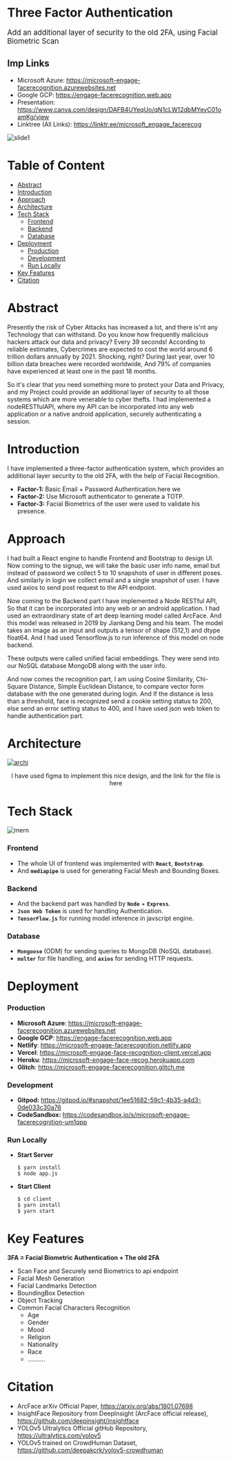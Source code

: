 # Three Factor Authentication
<span style="font-size:1.2em;">Add an additional layer of security to the old 2FA, using Facial Biometric Scan</span>
## Imp Links
- Microsoft Azure: https://microsoft-engage-facerecognition.azurewebsites.net
- Google GCP: https://engage-facerecognition.web.app
- Presentation: https://www.canva.com/design/DAFB4UYeqUo/qN1cLW12dbMYeyC01oamKg/view
- Linktree (All Links): https://linktr.ee/microsoft_engage_facerecog

![slide1](docs/presentation/Slide1.png)
# Table of Content
- [Abstract](#abstract)
- [Introduction](#introduction)
- [Approach](#approach)
- [Architecture](#architecture)
- [Tech Stack](#tech-stack)
    - [Frontend](#frontend)
    - [Backend](#backend)
    - [Database](#database)
- [Deployment](#deployment)
    - [Production](#production)
    - [Development](#development)
    - [Run Locally](#run-locally)
- [Key Features](#key-features)
- [Citation](#citation)


# Abstract
Presently the risk of Cyber Attacks has increased a lot, and there is'nt any Technology that can withstand. Do you know how frequently malicious hackers attack our data and privacy? Every 39 seconds! According to reliable estimates, Cybercrimes are expected to cost the world around 6 trillion dollars annually by 2021.  Shocking, right? During last year, over 10 billion data breaches were recorded worldwide, And 79% of companies have experienced at least one in the past 18 months.

So it's clear that you need something more to protect your Data and Privacy, and my Project could provide an additional layer of security to all those systems which are more venerable to cyber thefts. I had implemented a nodeRESTfulAPI, where my API can be incorporated into any web application or a native android application, securely authenticating a session.

# Introduction
 I have implemented a three-factor authentication system, which provides an additional layer security to the old 2FA, with the help of Facial Recognition.

- **Factor-1:** Basic Email + Password Authentication.here we
- **Factor-2:** Use Microsoft authenticator to generate a TOTP.
- **Factor-3:**  Facial Biometrics of the user were used to validate his presence.
<!-- In the first step basic user info were taken along with password, In the second step first user has to scan the qr code using any authenticator app to register himself and then has to input correct totp in time generated by this authenticator, In the third step  -->
# Approach
I had built a React engine to handle Frontend and Bootstrap to design UI. Now coming to the signup, we will take the basic user info name, email but instead of password we collect 5 to 10 snapshots of user in different poses. And similarly in login we collect email and a single snapshot of user. I have used axios to send post request to the API endpoint.

Now coming to the Backend part I have implemented a Node RESTful API, So that it can be incorporated into any web or an android application. I had used an extraordinary state of art deep learning model called ArcFace. And this model was released in 2019 by Jiankang Deng and his team. The model takes an image as an input and outputs a tensor of shape (512,1) and dtype float64. And I had used Tensorflow.js to run inference of this model on node backend. 

These outputs were called unified facial embeddings. They were send into our NoSQL database MongoDB along with the user info.

And now comes the recognition part, I am using Cosine Similarity, Chi-Square Distance, Simple Euclidean Distance, to compare vector form database with the one generated during login. And If the distance is less than a threshold, face is recognized send a cookie setting status to 200, else send an error setting status to 400, and I have used json web token to handle authentication part.
# Architecture
[![archi](docs/asserts/Architecture.png)](https://www.figma.com/file/7zmI0oLfl8JrWI6OjIU0mm/Microsoft-Engage-FaceRecognition)
<div align="center">I have used figma to implement this nice design, and the link for the file is <a src="https://www.figma.com/file/7zmI0oLfl8JrWI6OjIU0mm/">here</a></div>

# Tech Stack
![mern](docs/asserts/mern.png)
### Frontend
- The whole UI of frontend was implemented with **`React`**, **`Bootstrap`**.
- And **`mediapipe`** is used for generating Facial Mesh and Bounding Boxes.
### Backend
- And the backend part was handled by **`Node`** + **`Express`**.
-  **`Json Web Token`** is used for handling Authentication.
-  **`TensorFlow.js`** for running model inference in javscript engine.
### Database
-  **`Mongoose`** (ODM) for sending queries to MongoDB (NoSQL database).
-  **`multer`** for file handling, and **`axios`** for sending HTTP requests.

# Deployment
### Production
- **Microsoft Azure**: https://microsoft-engage-facerecognition.azurewebsites.net
- **Google GCP**: https://engage-facerecognition.web.app
- **Netlify**: https://microsoft-engage-facerecognition.netlify.app
- **Vercel**: https://microsoft-engage-face-recognition-client.vercel.app
- **Heroku**: https://microsoft-engage-face-recog.herokuapp.com
- **Glitch**: https://microsoft-engage-facerecognition.glitch.me
### Development
- **Gitpod:** https://gitpod.io/#snapshot/1ee51682-59c1-4b35-a4d3-0de033c30a76
- **CodeSandbox:** https://codesandbox.io/s/microsoft-engage-facerecognition-um1qpp
### Run Locally
- <b>Start Server</b>

  ```
  $ yarn install
  $ node app.js
  ```
- <b>Start Client</b>

  ```
  $ cd client
  $ yarn install
  $ yarn start
  ```
# Key Features
**3FA = Facial Biometric Authentication + The old 2FA**
- Scan Face and Securely send Biometrics to api endpoint
- Facial Mesh Generation
- Facial Landmarks Detection
- BoundingBox Detection
- Object Tracking
- Common Facial Characters Recognition
    - Age
    - Gender
    - Mood
    - Religion
    - Nationality
    - Race 
    - ..........
# Citation
- ArcFace arXiv Official Paper, https://arxiv.org/abs/1801.07698
- InsightFace Repository from DeepInsight (ArcFace official release), https://github.com/deepinsight/insightface
- YOLOv5 Ultralytics Official gitHub Repository, https://ultralytics.com/yolov5
- YOLOv5 trained on CrowdHuman Dataset, https://github.com/deepakcrk/yolov5-crowdhuman
